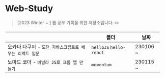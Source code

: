 # Web-Study

> [2023 Winter ~ ] 웹 공부 기록을 위한 저장소입니다. ✏️

|                                                          | 폴더                    | 날짜     |
| -------------------------------------------------------- | ----------------------- | -------- |
| 오카다 다쿠미 - `모던 자바스크립트로 배우는 리액트 입문` | `helloJS` `hello-react` | 230106 ~ |
| 노마드 코더 - `바닐라 JS로 크롬 앱 만들기`               | `momentum`              | 230115 ~ |
